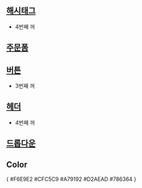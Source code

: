## [해시태그](https://getbootstrap.com/docs/5.3/examples/badges/)

- 4번째 꺼

## [주문폼](https://getbootstrap.com/docs/5.3/examples/checkout/)

## [버튼](https://getbootstrap.com/docs/5.3/examples/buttons/)

- 3번째 꺼

## [헤더](https://getbootstrap.com/docs/5.3/examples/headers/#)

- 4번째 꺼

## [드롭다운](https://getbootstrap.com/docs/5.3/examples/dropdowns/)

## Color

{
#F6E9E2
#CFC5C9
#A79192
#D2AEAD
#786364
}
